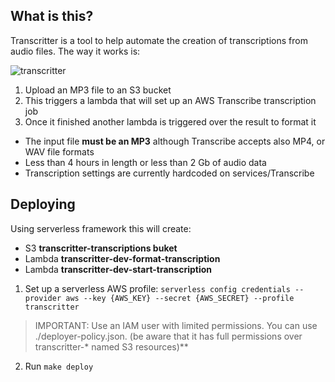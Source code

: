 ## What is this?

Transcritter is a tool to help automate the creation of transcriptions from audio files. The way it works is:

![transcritter](https://user-images.githubusercontent.com/8507571/101241172-33911b80-36f4-11eb-81f9-9d660dbe41bf.png)


1. Upload an MP3 file to an S3 bucket
2. This triggers a lambda that will set up an AWS Transcribe transcription job
3. Once it finished another lambda is triggered over the result to format it

- The input file **must be an MP3** although Transcribe accepts also MP4, or WAV file formats
- Less than 4 hours in length or less than 2 Gb of audio data
- Transcription settings are currently hardcoded on services/Transcribe

## Deploying

Using serverless framework this will create:

* S3 **transcritter-transcriptions buket**
* Lambda **transcritter-dev-format-transcription**
* Lambda **transcritter-dev-start-transcription**		

1. Set up a serverless AWS profile:
   `serverless config credentials --provider aws --key {AWS_KEY} --secret {AWS_SECRET} --profile transcritter `

> IMPORTANT: Use an IAM user with limited permissions. You can use ./deployer-policy.json. (be aware that it has full permissions over transcritter-\* named S3 resources)**

2. Run `make deploy`